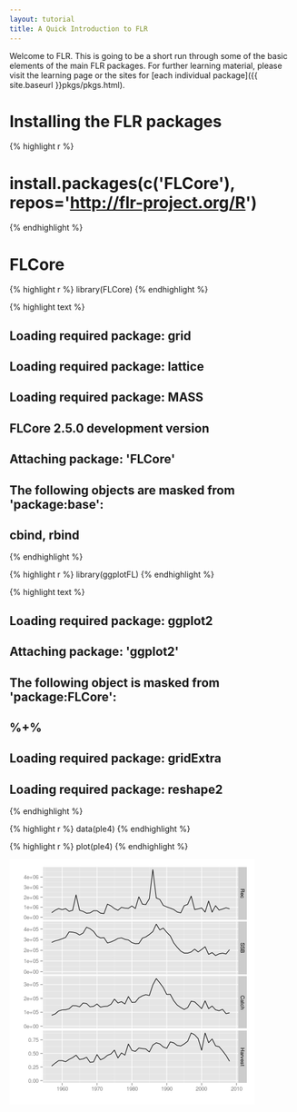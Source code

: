 ```yaml
---
layout: tutorial
title: A Quick Introduction to FLR
---
```


Welcome to FLR. This is going to be a short run through some of the basic elements of the main FLR packages. For further learning material, please visit the learning page or the sites for [each individual package]({{ site.baseurl }}pkgs/pkgs.html).




# Installing the FLR packages


{% highlight r %}
# install.packages(c('FLCore'), repos='http://flr-project.org/R')
{% endhighlight %}

# FLCore


{% highlight r %}
library(FLCore)
{% endhighlight %}



{% highlight text %}
## Loading required package: grid
## Loading required package: lattice
## Loading required package: MASS
## FLCore 2.5.0 development version
## 
## 
## Attaching package: 'FLCore'
## 
## The following objects are masked from 'package:base':
## 
##     cbind, rbind
{% endhighlight %}



{% highlight r %}
library(ggplotFL)
{% endhighlight %}



{% highlight text %}
## Loading required package: ggplot2
## 
## Attaching package: 'ggplot2'
## 
## The following object is masked from 'package:FLCore':
## 
##     %+%
## 
## Loading required package: gridExtra
## Loading required package: reshape2
{% endhighlight %}



{% highlight r %}
data(ple4)
{% endhighlight %}



{% highlight r %}
plot(ple4)
{% endhighlight %}

![plot of chunk unnamed-chunk-3](figure/unnamed-chunk-3.png) 

